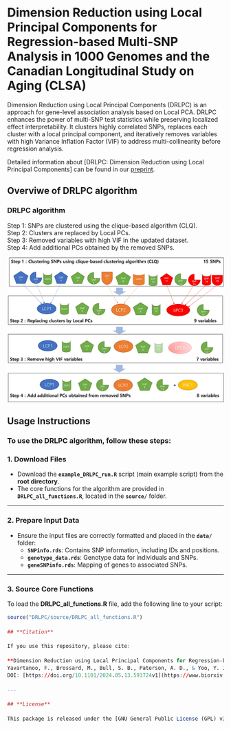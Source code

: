# Dimension Reduction using Local Principal Components for Regression-based Multi-SNP Analysis in 1000 Genomes and the Canadian Longitudinal Study on Aging (CLSA)
Dimension Reduction using Local Principal Components (DRLPC) is an approach for gene-level association analysis based on Local PCA. DRLPC enhances the power of multi-SNP test statistics while preserving localized effect interpretability. It clusters highly correlated SNPs, replaces each cluster with a local principal component, and iteratively removes variables with high Variance Inflation Factor (VIF) to address multi-collinearity before regression analysis.

Detailed information about [DRLPC: Dimension Reduction using Local Principal Components] can be found in our [preprint](https://www.biorxiv.org/content/10.1101/2024.05.13.593724v1.abstract).

## **Overviwe of DRLPC algorithm** ##

### **DRLPC algorithm** ###
Step 1: SNPs are clustered using the clique-based algorithm (CLQ).  
Step 2: Clusters are replaced by Local PCs.  
Step 3: Removed variables with high VIF in the updated dataset.  
Step 4: Add additional PCs obtained by the removed SNPs.

<div align="center">
    <img src="docs/DRLPC-algorithm.png" alt="DRLPC Algorithm" width="600">
</div>

## **Usage Instructions**

### **To use the DRLPC algorithm, follow these steps:**

### **1. Download Files**
- Download the **`example_DRLPC_run.R`** script (main example script) from the **root directory**.
- The core functions for the algorithm are provided in **`DRLPC_all_functions.R`**, located in the **`source/`** folder.

---

### **2. Prepare Input Data**
- Ensure the input files are correctly formatted and placed in the **`data/`** folder:
  - **`SNPinfo.rds`**: Contains SNP information, including IDs and positions.
  - **`genotype_data.rds`**: Genotype data for individuals and SNPs.
  - **`geneSNPinfo.rds`**: Mapping of genes to associated SNPs.

---

### **3. Source Core Functions**
To load the **DRLPC_all_functions.R** file, add the following line to your script:
```R
source("DRLPC/source/DRLPC_all_functions.R")

## **Citation**

If you use this repository, please cite:

**Dimension Reduction using Local Principal Components for Regression-based Multi-SNP Analysis in 1000 Genomes and the Canadian Longitudinal Study on Aging (CLSA)**.  
Yavartanoo, F., Brossard, M., Bull, S. B., Paterson, A. D., & Yoo, Y. J.  
DOI: [https://doi.org/10.1101/2024.05.13.593724v1](https://www.biorxiv.org/content/10.1101/2024.05.13.593724v1.abstract)

---

## **License**

This package is released under the [GNU General Public License (GPL) v3.0](https://www.gnu.org/licenses/gpl-3.0.en.html).



